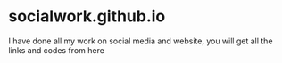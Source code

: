 # socialwork.github.io
I have done all my work on social media and website, you will get all the links and codes from here
